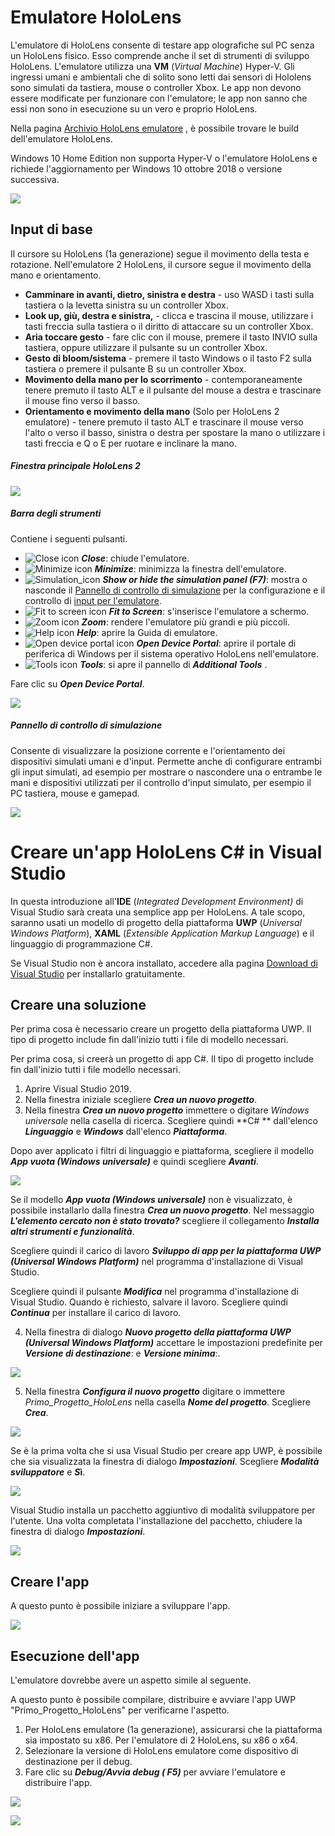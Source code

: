 # Emulatore HoloLens

L'emulatore di HoloLens consente di testare app olografiche sul PC senza un HoloLens fisico. Esso comprende anche il set di strumenti di sviluppo HoloLens. L'emulatore utilizza una **VM** (*Virtual Machine*) Hyper-V. Gli ingressi umani e ambientali che di solito sono letti dai sensori di Hololens sono simulati da tastiera, mouse o controller Xbox. Le app non devono essere modificate per funzionare con l'emulatore; le app non sanno che essi non sono in esecuzione su un vero e proprio HoloLens.

Nella pagina [Archivio HoloLens emulatore](https://docs.microsoft.com/en-us/windows/mixed-reality/hololens-emulator-archive) , è possibile trovare le build dell'emulatore HoloLens.

Windows 10 Home Edition non supporta Hyper-V o l'emulatore HoloLens e  richiede l'aggiornamento per Windows 10 ottobre 2018 o versione successiva.

![](img/3_HL.png)



## Input di base

Il cursore su HoloLens (1a generazione) segue il movimento della testa e rotazione. Nell'emulatore 2 HoloLens, il cursore segue il movimento della mano e orientamento.

- **Camminare in avanti, dietro, sinistra e destra** - uso WASD i tasti sulla tastiera o la levetta sinistra su un controller Xbox.
- **Look up, giù, destra e sinistra,** - clicca e trascina il mouse, utilizzare i tasti freccia sulla tastiera o il diritto di attaccare su un controller Xbox.
- **Aria toccare gesto** - fare clic con il mouse, premere il tasto INVIO sulla tastiera, oppure utilizzare il pulsante su un controller Xbox.
- **Gesto di bloom/sistema** - premere il tasto Windows o il tasto F2 sulla tastiera o premere il pulsante B su un controller Xbox.
- **Movimento della mano per lo scorrimento** - contemporaneamente tenere premuto il tasto ALT e il pulsante del mouse a destra e trascinare il mouse fino verso il basso.
- **Orientamento e movimento della mano** (Solo per HoloLens 2 emulatore) - tenere premuto il tasto ALT e trascinare il mouse verso l'alto o verso il basso, sinistra o destra per spostare la mano o utilizzare i tasti freccia e Q o E per ruotare e inclinare la mano. 

##### Finestra principale HoloLens 2

![](img/1_HL.png)

##### Barra degli strumenti

 Contiene i seguenti pulsanti.

- ![Close icon](https://docs.microsoft.com/en-us/windows/mixed-reality/images/emulator-close.png) ***Close***: chiude l'emulatore.
- ![Minimize icon](https://docs.microsoft.com/en-us/windows/mixed-reality/images/emulator-minimize.png) ***Minimize***: minimizza la finestra dell'emulatore.
- ![Simulation_icon](https://docs.microsoft.com/en-us/windows/mixed-reality/images/emulator-simulation-panel.png) ***Show or hide the simulation panel (F7)***: mostra o nasconde il [Pannello di controllo di simulazione](https://docs.microsoft.com/en-us/windows/mixed-reality/using-the-hololens-emulator#simulation-control-panel) per la configurazione e il controllo di [input per l'emulatore](https://docs.microsoft.com/en-us/windows/mixed-reality/using-the-hololens-emulator#basic-emulator-input).
- ![Fit to screen icon](https://docs.microsoft.com/en-us/windows/mixed-reality/images/emulator-fit.png) ***Fit to Screen***: s'inserisce l'emulatore a schermo.
- ![Zoom icon](https://docs.microsoft.com/en-us/windows/mixed-reality/images/emulator-zoom.png) ***Zoom***: rendere l'emulatore più grandi e più piccoli.
- ![Help icon](https://docs.microsoft.com/en-us/windows/mixed-reality/images/emulator-help.png) ***Help***: aprire la Guida di emulatore.
- ![Open device portal icon](https://docs.microsoft.com/en-us/windows/mixed-reality/images/emulator-deviceportal.png) ***Open Device Portal***: aprire il portale di periferica di Windows per il sistema operativo HoloLens nell'emulatore.
- ![Tools icon](https://docs.microsoft.com/en-us/windows/mixed-reality/images/emulator-tools.png) ***Tools***: si apre il pannello di ***Additional Tools*** .

Fare clic su ***Open Device Portal***.

![](img/5_HL.png)

##### Pannello di controllo di simulazione

 Consente di visualizzare la posizione corrente e l'orientamento dei dispositivi simulati umani e d'input. Permette anche di configurare entrambi gli input simulati, ad esempio per mostrare o nascondere una o entrambe le mani e dispositivi utilizzati per il controllo d'input simulato, per esempio il PC tastiera, mouse e gamepad.

![](img/2_HL.png)





# Creare un'app HoloLens C# in Visual Studio﻿﻿

In questa introduzione all'**IDE** (*Integrated Development Environment)* di Visual Studio sarà creata una semplice app per HoloLens. A tale scopo, saranno usati un modello di progetto della piattaforma **UWP** (*Universal Windows Platform*), **XAML** (*Extensible Application Markup Language*)  e il linguaggio di programmazione C#.

Se Visual Studio non è ancora installato, accedere alla pagina [Download di Visual Studio](https://visualstudio.microsoft.com/downloads/?utm_medium=microsoft&utm_source=docs.microsoft.com&utm_campaign=inline+link&utm_content=download+vs2019) per installarlo gratuitamente.



## Creare una soluzione

Per prima cosa è necessario creare un progetto della piattaforma UWP. Il tipo di progetto include fin dall'inizio tutti i file di modello necessari.

Per prima cosa, si creerà un progetto di app C#. Il tipo di progetto include fin dall'inizio tutti i file modello necessari.

1. Aprire Visual Studio 2019.
2. Nella finestra iniziale scegliere ***Crea un nuovo progetto***.
3. Nella finestra ***Crea un nuovo progetto*** immettere o digitare *Windows universale* nella casella di ricerca. Scegliere quindi **C# **  dall'elenco ***Linguaggio*** e ***Windows*** dall'elenco ***Piattaforma***.

Dopo aver applicato i filtri di linguaggio e piattaforma, scegliere il modello ***App vuota (Windows universale)*** e quindi scegliere ***Avanti***.

![](img/1_UWP.png)

 Se il modello ***App vuota (Windows universale)*** non è visualizzato, è possibile installarlo dalla finestra ***Crea un nuovo progetto***. Nel messaggio ***L'elemento cercato non è stato trovato?*** scegliere il collegamento ***Installa altri strumenti e funzionalità***.

 Scegliere quindi il carico di lavoro ***Sviluppo di app per la piattaforma UWP (Universal Windows Platform)*** nel programma d'installazione di Visual Studio.

Scegliere quindi il pulsante ***Modifica*** nel programma d'installazione di Visual Studio. Quando è richiesto, salvare il lavoro. Scegliere quindi ***Continua*** per installare il carico di lavoro. 

4. Nella finestra di dialogo ***Nuovo progetto della piattaforma UWP (Universal Windows Platform)*** accettare le impostazioni predefinite per ***Versione di destinazione***: e ***Versione minima***:.

![](img/3_UWP.png)

5. Nella finestra ***Configura il nuovo progetto*** digitare o immettere *Primo_Progetto_HoloLens* nella casella ***Nome del progetto***. Scegliere ***Crea***.

![](img/2_UWP.png)

Se è la prima volta che si usa Visual Studio per creare app UWP, è possibile che sia visualizzata la finestra di dialogo ***Impostazioni***. Scegliere ***Modalità sviluppatore*** e ***S*ì**.

![](img/4_UWP.png)

Visual Studio installa un pacchetto aggiuntivo di modalità sviluppatore per l'utente. Una volta completata l'installazione del pacchetto, chiudere la finestra di dialogo ***Impostazioni***.

![](img/4_UWP.png)



## Creare l'app

A questo punto è possibile iniziare a sviluppare l'app. 

![](img/6_HL.png)





## Esecuzione dell'app

L'emulatore dovrebbe avere un aspetto simile al seguente.

 A questo punto è possibile compilare, distribuire e avviare l'app UWP "Primo_Progetto_HoloLens" per verificarne l'aspetto. 

1. Per HoloLens emulatore (1a generazione), assicurarsi che la piattaforma sia impostato su x86. Per l'emulatore di 2 HoloLens,  su x86 o x64.
2. Selezionare la versione di HoloLens emulatore come dispositivo di destinazione per il debug.
3. Fare clic su ***Debug/Avvia debug ( F5)*** per avviare l'emulatore e distribuire l'app.

![](img/4_HL.png)

![](img/7_HL.png)











